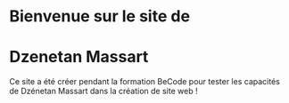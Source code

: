 Bienvenue sur le site de
========================
Dzenetan Massart
================

Ce site a été créer pendant la formation BeCode pour tester les capacités de Dzénetan Massart dans la création de site web !
